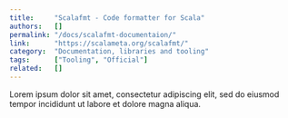 ```yaml
---
title:     "Scalafmt - Code formatter for Scala"
authors:   []
permalink: "/docs/scalafmt-documentaion/"
link:      "https://scalameta.org/scalafmt/"
category:  "Documentation, libraries and tooling"
tags:      ["Tooling", "Official"]
related:   []
---
```


Lorem ipsum dolor sit amet, consectetur adipiscing elit, sed do eiusmod tempor incididunt ut labore et dolore magna aliqua.
